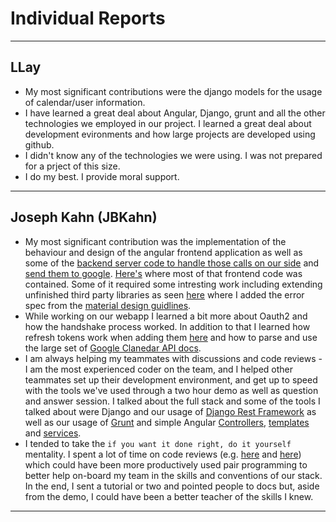 # Individual Reports

-----

## LLay

 * My most significant contributions were the django models for the usage of calendar/user information.
 * I have learned a great deal about Angular, Django, grunt and all the other technologies we employed in our project. I learned a great deal about development evironments and how large projects are developed using github. 
 * I didn't know any of the technologies we were using. I was not prepared for a prject of this size. 
 * I do my best. I provide moral support. 
 
----

## Joseph Kahn (JBKahn)

 * My most significant contribution was the implementation of the behaviour and design of the angular frontend application as well as some of the [backend server code to handle those calls on our side](https://github.com/csc301-fall2014/Proj-Morning-Team2-repo/pull/13/files#diff-51dd35e87aa8f465594ce1af3ea1fd12R125) and [send them to google](https://github.com/csc301-fall2014/Proj-Morning-Team2-repo/commit/527950438cdb215ad73ed2063f3919cb015f01e0#diff-189655e2e52c208eaf27ba53364e80e1). [Here's](https://github.com/csc301-fall2014/Proj-Morning-Team2-repo/tree/master/AbArticulus/time_table/static_src) where most of that frontend code was contained. Some of it required some intresting work including extending unfinished third party libraries as seen [here](https://github.com/csc301-fall2014/Proj-Morning-Team2-repo/commit/95832d117a677ac66ce8b4647881e5b1f7879518#diff-1f952f9b9a806d2197e773f259707a17) where I added the error spec from the [material design guidlines](http://www.google.com/design/spec/patterns/errors.html).
 * While working on our webapp I learned a bit more about Oauth2 and how the handshake process worked. In addition to that I learned how refresh tokens work when adding them [here](https://github.com/csc301-fall2014/Proj-Morning-Team2-repo/commit/a1ce81e3bc80ca132465aa4b6c409f9ed138ce9e#diff-d3122f77e6f8cad3e0be4b2a2c11bebbR26) and how to parse and use the large set of [Google Clanedar API docs](https://developers.google.com/google-apps/calendar/v3/reference/).
 * I am always helping my teammates with discussions and code reviews - I am the most experienced coder on the team, and I helped other teammates set up their development environment, and get up to speed with the tools we've used through a two hour demo as well as question and answer session. I talked about the full stack and some of the tools I talked about were Django and our usage of [Django Rest Framework](https://github.com/csc301-fall2014/Proj-Morning-Team2-repo/blob/master/AbArticulus/todo/views.py) as well as our usage of [Grunt](https://github.com/csc301-fall2014/Proj-Morning-Team2-repo/blob/master/AbArticulus/todo/Gruntfile.js) and simple Angular [Controllers](https://github.com/csc301-fall2014/Proj-Morning-Team2-repo/blob/master/AbArticulus/todo/static_src/js/controllers/ngTodoCtrl.js), [templates](https://github.com/csc301-fall2014/Proj-Morning-Team2-repo/blob/master/AbArticulus/todo/static_src/templates/todoApp.html) and [services](https://github.com/csc301-fall2014/Proj-Morning-Team2-repo/blob/master/AbArticulus/todo/static_src/js/services/todoService.js).
 * I tended to take the `if you want it done right, do it yourself` mentality. I spent a lot of time on code reviews (e.g. [here](https://github.com/csc301-fall2014/Proj-Morning-Team2-repo/pull/5) and [here](https://github.com/csc301-fall2014/Proj-Morning-Team2-repo/pull/7)) which could have been more productively used pair programming to better help on-board my team in the skills and conventions of our stack. In the end, I sent a tutorial or two and pointed people to docs but, aside from the demo, I could have been a better teacher of the skills I knew.

----
